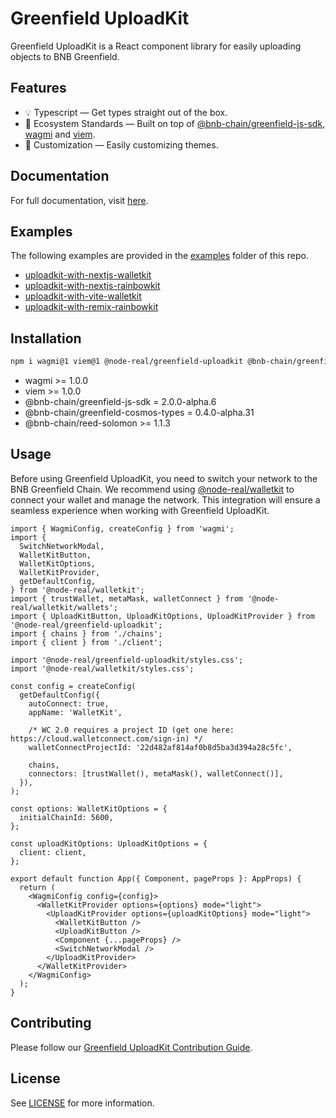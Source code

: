 # Greenfield UploadKit

Greenfield UploadKit is a React component library for easily uploading objects to BNB Greenfield.

## Features

- 💡 Typescript — Get types straight out of the box.
- 🌱 Ecosystem Standards — Built on top of [@bnb-chain/greenfield-js-sdk](https://github.com/bnb-chain/greenfield-js-sdk/tree/main/packages/js-sdk), [wagmi](https://wagmi.sh/) and [viem](https://viem.sh/).
- 🎨 Customization — Easily customizing themes.

## Documentation

For full documentation, visit [here](https://node-real.github.io/greenfield-toolkit).

## Examples

The following examples are provided in the [examples](../../examples/) folder of this repo.

- [uploadkit-with-nextjs-walletkit](../../examples/uploadkit-with-nextjs-walletkit/)
- [uploadkit-with-nextjs-rainbowkit](../../examples/uploadkit-with-nextjs-rainbowkit/)
- [uploadkit-with-vite-walletkit](../../examples/uploadkit-with-vite-walletkit/)
- [uploadkit-with-remix-rainbowkit](../../examples/uploadkit-with-remix-rainbowkit/)


## Installation

```bash
npm i wagmi@1 viem@1 @node-real/greenfield-uploadkit @bnb-chain/greenfield-js-sdk@2.0.0-alpha.6 @bnb-chain/greenfield-cosmos-types@0.4.0-alpha.31 @bnb-chain/reed-solomon
```
- wagmi >= 1.0.0
- viem >= 1.0.0
- @bnb-chain/greenfield-js-sdk = 2.0.0-alpha.6
- @bnb-chain/greenfield-cosmos-types = 0.4.0-alpha.31
- @bnb-chain/reed-solomon >= 1.1.3

## Usage
Before using Greenfield UploadKit, you need to switch your network to the BNB Greenfield Chain. We recommend using [@node-real/walletkit](https://github.com/node-real/walletkit) to connect your wallet and manage the network. This integration will ensure a seamless experience when working with Greenfield UploadKit.

```tsx
import { WagmiConfig, createConfig } from 'wagmi';
import {
  SwitchNetworkModal,
  WalletKitButton,
  WalletKitOptions,
  WalletKitProvider,
  getDefaultConfig,
} from '@node-real/walletkit';
import { trustWallet, metaMask, walletConnect } from '@node-real/walletkit/wallets';
import { UploadKitButton, UploadKitOptions, UploadKitProvider } from '@node-real/greenfield-uploadkit';
import { chains } from './chains';
import { client } from './client';

import '@node-real/greenfield-uploadkit/styles.css';
import '@node-real/walletkit/styles.css';

const config = createConfig(
  getDefaultConfig({
    autoConnect: true,
    appName: 'WalletKit',

    /* WC 2.0 requires a project ID (get one here: https://cloud.walletconnect.com/sign-in) */
    walletConnectProjectId: '22d482af814af0b8d5ba3d394a28c5fc',

    chains,
    connectors: [trustWallet(), metaMask(), walletConnect()],
  }),
);

const options: WalletKitOptions = {
  initialChainId: 5600,
};

const uploadKitOptions: UploadKitOptions = {
  client: client,
};

export default function App({ Component, pageProps }: AppProps) {
  return (
    <WagmiConfig config={config}>
      <WalletKitProvider options={options} mode="light">
        <UploadKitProvider options={uploadKitOptions} mode="light">
          <WalletKitButton />
          <UploadKitButton />
          <Component {...pageProps} />
          <SwitchNetworkModal />
        </UploadKitProvider>
      </WalletKitProvider>
    </WagmiConfig>
  );
}
```

## Contributing

Please follow our [Greenfield UploadKit Contribution Guide](./CONTRIBUTING.md).

## License

See [LICENSE](./LICENSE) for more information.
